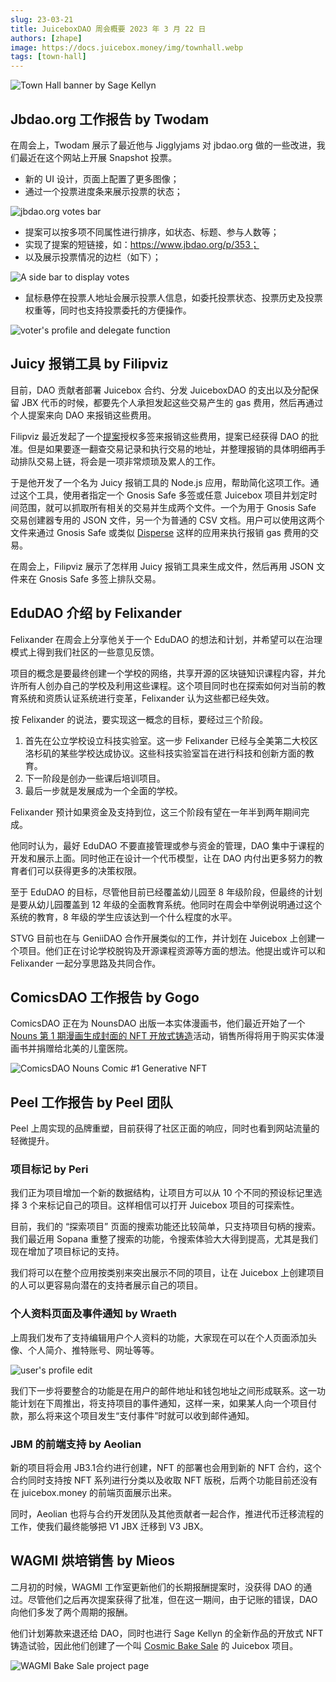 ```yaml
---
slug: 23-03-21
title: JuiceboxDAO 周会概要 2023 年 3 月 22 日
authors: [zhape]
image: https://docs.juicebox.money/img/townhall.webp
tags: [town-hall]
---
```


![Town Hall banner by Sage Kellyn](https://docs.juicebox.money/img/townhall.webp)

## Jbdao.org 工作报告 by Twodam

在周会上，Twodam 展示了最近他与 Jigglyjams 对 jbdao.org 做的一些改进，我们最近在这个网站上开展 Snapshot 投票。

- 新的 UI 设计，页面上配置了更多图像；
- 通过一个投票进度条来展示投票的状态；

![jbdao.org votes bar](votesbar_jbdao.webp)

- 提案可以按多项不同属性进行排序，如状态、标题、参与人数等；
- 实现了提案的短链接，如：https://www.jbdao.org/p/353；
- 以及展示投票情况的边栏（如下）；

![A side bar to display votes](sidebar_jbdao.webp)

- 鼠标悬停在投票人地址会展示投票人信息，如委托投票状态、投票历史及投票权重等，同时也支持投票委托的方便操作。

![voter's profile and delegate function](voterprofile_jbdao.webp)



## Juicy 报销工具 by Filipviz

目前，DAO 贡献者部署 Juicebox 合约、分发 JuiceboxDAO 的支出以及分配保留 JBX 代币的时候，都要先个人承担发起这些交易产生的 gas 费用，然后再通过个人提案来向 DAO 来报销这些费用。

Filipviz 最近发起了一个[提案](https://www.jbdao.org/p/354)授权多签来报销这些费用，提案已经获得 DAO 的批准。但是如果要逐一翻查交易记录和执行交易的地址，并整理报销的具体明细再手动排队交易上链，将会是一项非常烦琐及累人的工作。

于是他开发了一个名为 Juicy 报销工具的 Node.js 应用，帮助简化这项工作。通过这个工具，使用者指定一个 Gnosis Safe 多签或任意 Juicebox 项目并划定时间范围，就可以抓取所有相关的交易并生成两个文件。一个为用于 Gnosis Safe 交易创建器专用的 JSON 文件，另一个为普通的 CSV 文档。用户可以使用这两个文件来通过 Gnosis Safe 或类似 [Disperse](https://disperse.app/) 这样的应用来执行报销 gas 费用的交易。

在周会上，Filipviz 展示了怎样用 Juicy 报销工具来生成文件，然后再用 JSON 文件来在 Gnosis Safe 多签上排队交易。



## EduDAO 介绍 by Felixander

Felixander 在周会上分享他关于一个 EduDAO 的想法和计划，并希望可以在治理模式上得到我们社区的一些意见反馈。

项目的概念是要最终创建一个学校的网络，共享开源的区块链知识课程内容，并允许所有人创办自己的学校及利用这些课程。这个项目同时也在探索如何对当前的教育系统和资质认证系统进行变革，Felixander 认为这些都已经失效。

按 Felixander 的说法，要实现这一概念的目标，要经过三个阶段。

1. 首先在公立学校设立科技实验室。这一步 Felixander 已经与全美第二大校区洛杉矶的某些学校达成协议。这些科技实验室旨在进行科技和创新方面的教育。
2. 下一阶段是创办一些课后培训项目。
3. 最后一步就是发展成为一个全面的学校。

Felixander 预计如果资金及支持到位，这三个阶段有望在一年半到两年期间完成。

他同时认为，最好 EduDAO 不要直接管理或参与资金的管理，DAO 集中于课程的开发和展示上面。同时他正在设计一个代币模型，让在 DAO 内付出更多努力的教育者们可以获得更多的决策权限。

至于 EduDAO 的目标，尽管他目前已经覆盖幼儿园至 8 年级阶段，但最终的计划是要从幼儿园覆盖到 12 年级的全面教育系统。他同时在周会中举例说明通过这个系统的教育，8 年级的学生应该达到一个什么程度的水平。

STVG 目前也在与 GeniiDAO 合作开展类似的工作，并计划在 Juicebox 上创建一个项目。他们正在讨论学校脱钩及开源课程资源等方面的想法。他提出或许可以和 Felixander 一起分享思路及共同合作。



## ComicsDAO 工作报告 by Gogo

ComicsDAO 正在为 NounsDAO 出版一本实体漫画书，他们最近开始了一个[Nouns 第 1 期漫画生成封面的 NFT 开放式铸造](https://zora.co/collections/0xf3d27d5143c92b5b2618ab46db1b7666350353b7)活动，销售所得将用于购买实体漫画书并捐赠给北美的儿童医院。

![ComicsDAO Nouns Comic #1 Generative NFT](comicsdao_comicnft.webp)



## Peel 工作报告 by Peel 团队

Peel 上周实现的品牌重塑，目前获得了社区正面的响应，同时也看到网站流量的轻微提升。

### 项目标记 by Peri

我们正为项目增加一个新的数据结构，让项目方可以从 10 个不同的预设标记里选择 3 个来标记自己的项目。这样相信可以打开 Juicebox 项目的可探索性。

目前，我们的 “探索项目” 页面的搜索功能还比较简单，只支持项目句柄的搜索。我们最近用 Sopana 重整了搜索的功能，令搜索体验大大得到提高，尤其是我们现在增加了项目标记的支持。

我们将可以在整个应用按类别来突出展示不同的项目，让在 Juicebox 上创建项目的人可以更容易向潜在的支持者展示自己的项目。

### 个人资料页面及事件通知 by Wraeth

上周我们发布了支持编辑用户个人资料的功能，大家现在可以在个人页面添加头像、个人简介、推特账号、网址等等。

![user's profile edit](jbm_userprofileedit.webp)

我们下一步将要整合的功能是在用户的邮件地址和钱包地址之间形成联系。这一功能计划在下周推出，将支持项目的事件通知，这样一来，如果某人向一个项目付款，那么将来这个项目发生“支付事件”时就可以收到邮件通知。

### JBM 的前端支持 by Aeolian

新的项目将会用 JB3.1合约进行创建，NFT 的部署也会用到新的 NFT 合约，这个合约同时支持按 NFT 系列进行分类以及收取 NFT 版税，后两个功能目前还没有在 juicebox.money 的前端页面展示出来。

同时，Aeolian 也将与合约开发团队及其他贡献者一起合作，推进代币迁移流程的工作，使我们最终能够把 V1 JBX 迁移到 V3 JBX。



## WAGMI 烘培销售 by Mieos

二月初的时候，WAGMI 工作室更新他们的长期报酬提案时，没获得 DAO 的通过。尽管他们之后再次提案获得了批准，但在这一期间，由于记账的错误，DAO 向他们多发了两个周期的报酬。

他们计划筹款来退还给 DAO，同时也进行 Sage Kellyn 的全新作品的开放式 NFT 铸造试验，因此他们创建了一个叫 [Cosmic Bake Sale](https://juicebox.money/v2/p/466) 的 Juicebox 项目。

![WAGMI Bake Sale project page](wagmi_bakesale.webp)



